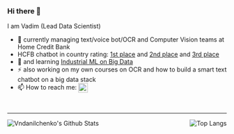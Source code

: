 ### Hi there 👋
I am Vadim (Lead Data Scientist)
<br />

- 🔭 currently managing text/voice bot/OCR and Computer Vision teams at Home Credit Bank 
- HCFB chatbot in country rating: [1st place](https://www.naumen.ru/events/news/4525/) and [2nd place](https://brobank.ru/luchshie-onlajn-chaty-bankov-nachala-2020/) and [3rd place](https://brobank.ru/luchshie-onlajn-chaty-bankov-nachala-2021/) 
- 🌱 and learning [Industrial ML on Big Data](https://otus.ru/lessons/ml-bigdata/)
- ⚡ also working on my own courses on OCR and how to build a smart text chatbot on a big data stack
- 📫 How to reach me: [<img align="center" alt="Vndanilchenko | LinkedIn" width="22px" src="https://cdn.jsdelivr.net/npm/simple-icons@v3/icons/linkedin.svg" />](https://www.linkedin.com/in/vndanilchenko/)

<br />

---
<!--
#### Some Statistics

<table>
  <tr>
    <td>Vndanilchenko's Github Stats</td>
     <td>Top Langs</td>
  </tr>
  <tr>
    <td><img src="screenshots/Screenshot_1582745092.png" width=270 height=480></td>
    <td><img src="screenshots/Screenshot_1582745125.png" width=270 height=480></td>
    <td><img src="screenshots/Screenshot_1582745139.png" width=270 height=480></td>
  </tr>
 </table>

<p float="left">
  <img align="left" alt="Vndanilchenko's Github Stats" src="https://github-readme-stats.vercel.app/api?username=Vndanilchenko&show_icons=true&hide_border=true">
  <img align="right" alt="Top Langs" src="https://github-readme-stats.vercel.app/api/top-langs/?username=Vndanilchenko&layout=compact&show_icons=true&hide_border=true" />
</p>
 -->

<img align="left" alt="Vndanilchenko's Github Stats" src="https://github-readme-stats.vercel.app/api?username=Vndanilchenko&show_icons=true&hide_border=true"><img align="right" alt="Top Langs" src="https://github-readme-stats.vercel.app/api/top-langs/?username=Vndanilchenko&layout=compact&show_icons=true&hide_border=true" />


<!--
**Vndanilchenko/Vndanilchenko** is a ✨ _special_ ✨ repository because its `README.md` (this file) appears on your GitHub profile.

Here are some ideas to get you started:

- 🔭 I’m currently working on ...
- 🌱 I’m currently learning ...
- 👯 I’m looking to collaborate on ...
- 🤔 I’m looking for help with ...
- 💬 Ask me about ...
- 📫 How to reach me: ...
- 😄 Pronouns: ...
- ⚡ Fun fact: ...
-->
